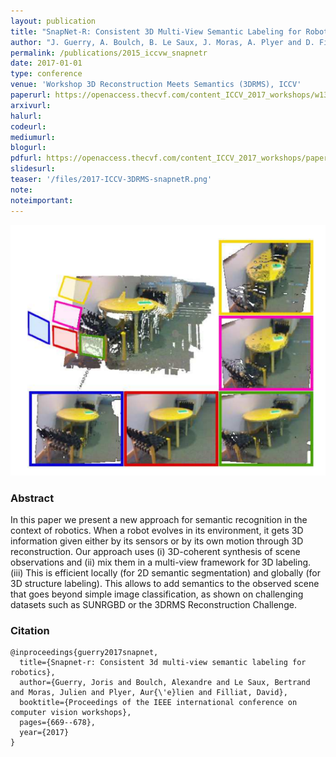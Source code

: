 ```yaml
---
layout: publication
title: "SnapNet-R: Consistent 3D Multi-View Semantic Labeling for Robotics"
author: "J. Guerry, A. Boulch, B. Le Saux, J. Moras, A. Plyer and D. Filliat"
permalink: /publications/2015_iccvw_snapnetr
date: 2017-01-01
type: conference
venue: 'Workshop 3D Reconstruction Meets Semantics (3DRMS), ICCV'
paperurl: https://openaccess.thecvf.com/content_ICCV_2017_workshops/w13/html/Guerry_SnapNet-R_Consistent_3D_ICCV_2017_paper.html
arxivurl: 
halurl: 
codeurl: 
mediumurl: 
blogurl: 
pdfurl: https://openaccess.thecvf.com/content_ICCV_2017_workshops/papers/w13/Guerry_SnapNet-R_Consistent_3D_ICCV_2017_paper.pdf
slidesurl: 
teaser: '/files/2017-ICCV-3DRMS-snapnetR.png'
note:
noteimportant: 
---
```


![](/files/2017_iccvw_snapnetr.png)

### Abstract

In this paper we present a new approach for semantic recognition in the context of robotics. When a robot evolves in its environment, it gets 3D information given either by its sensors or by its own motion through 3D reconstruction. Our approach uses (i) 3D-coherent synthesis of scene observations and (ii) mix them in a multi-view framework for 3D labeling. (iii) This is efficient locally (for 2D semantic segmentation) and globally (for 3D structure labeling). This allows to add semantics to the observed scene that goes beyond simple image classification, as shown on challenging datasets such as SUNRGBD or the 3DRMS Reconstruction Challenge.

### Citation

```
@inproceedings{guerry2017snapnet,
  title={Snapnet-r: Consistent 3d multi-view semantic labeling for robotics},
  author={Guerry, Joris and Boulch, Alexandre and Le Saux, Bertrand and Moras, Julien and Plyer, Aur{\'e}lien and Filliat, David},
  booktitle={Proceedings of the IEEE international conference on computer vision workshops},
  pages={669--678},
  year={2017}
}
```